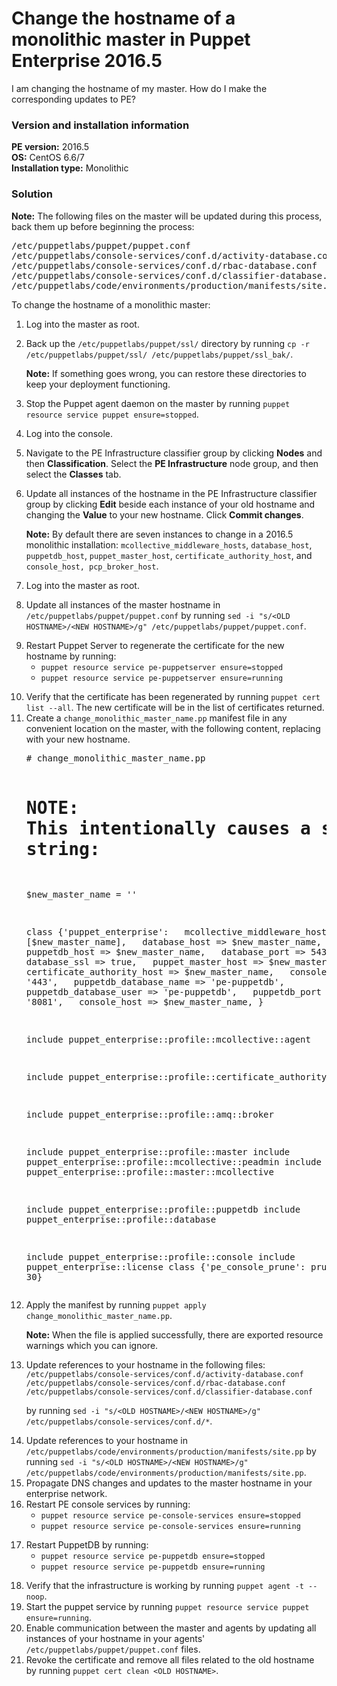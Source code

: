 # Change the hostname of a monolithic master in Puppet Enterprise 2016.5
<p>I am changing the hostname of my master. How do I make the corresponding updates to PE?</p>
<h3 id="version-and-installation-information">Version and installation information</h3>
<p><strong>PE version:</strong> 2016.5<br><strong>OS:</strong> CentOS 6.6/7<br><strong>Installation type:</strong> Monolithic</p>
<h3 id="solution">Solution</h3>
<p><strong>Note:</strong> The following files on the master will be updated during this process, back them up before beginning the process:</p>
<pre>/etc/puppetlabs/puppet/puppet.conf
/etc/puppetlabs/console-services/conf.d/activity-database.conf 
/etc/puppetlabs/console-services/conf.d/rbac-database.conf
/etc/puppetlabs/console-services/conf.d/classifier-database.conf
/etc/puppetlabs/code/environments/production/manifests/site.pp</pre>
<p>To change the hostname of a monolithic master:</p>
<ol style="list-style-type: decimal;">
<li>
<p>Log into the master as root.</p>
</li>
<li>
<p>Back up the <code>/etc/puppetlabs/puppet/ssl/</code> directory by running <code>cp -r /etc/puppetlabs/puppet/ssl/ /etc/puppetlabs/puppet/ssl_bak/</code>.</p>
<p><strong>Note:</strong> If something goes wrong, you can restore these directories to keep your deployment functioning.</p>
</li>
<li>
<p>Stop the Puppet agent daemon on the master by running <code>puppet resource service puppet ensure=stopped</code>.</p>
</li>
<li>
<p>Log into the console.</p>
</li>
<li>
<p>Navigate to the PE Infrastructure classifier group by clicking <strong>Nodes</strong> and then <strong>Classification</strong>. Select the <strong>PE Infrastructure</strong> node group, and then select the <strong>Classes</strong> tab.</p>
</li>
<li>
<p>Update all instances of the hostname in the PE Infrastructure classifier group by clicking <strong>Edit</strong> beside each instance of your old hostname and changing the <strong>Value</strong> to your new hostname. Click <strong>Commit changes</strong>.</p>
<p><strong>Note:</strong> By default there are seven instances to change in a 2016.5 monolithic installation: <code>mcollective_middleware_hosts</code>, <code>database_host</code>, <code>puppetdb_host</code>, <code>puppet_master_host</code>, <code>certificate_authority_host</code>, and <code>console_host, pcp_broker_host</code>.</p>
</li>
<li>
<p>Log into the master as root.</p>
</li>
<li>
<p>Update all instances of the master hostname in <code>/etc/puppetlabs/puppet/puppet.conf</code> by running <code>sed -i "s/&lt;OLD HOSTNAME&gt;/&lt;NEW HOSTNAME&gt;/g" /etc/puppetlabs/puppet/puppet.conf</code>.</p>
</li>
<li>Restart Puppet Server to regenerate the certificate for the new hostname by running:
<ul>
<li><code>puppet resource service pe-puppetserver ensure=stopped</code></li>
<li><code>puppet resource service pe-puppetserver ensure=running<br><br></code></li>
</ul>
</li>
<li>Verify that the certificate has been regenerated by running <code>puppet cert list --all</code>. The new certificate will be in the list of certificates returned.</li>
<li>Create a <code>change_monolithic_master_name.pp</code> manifest file in any convenient location on the master, with the following content, replacing with your new hostname.
<pre># change_monolithic_master_name.pp

# NOTE: This intentionally causes a syntax error unless filled in with a string:
$new_master_name = ''

class {'puppet_enterprise':
  mcollective_middleware_hosts =&gt; [$new_master_name],
  database_host =&gt; $new_master_name,
  puppetdb_host =&gt; $new_master_name,
  database_port =&gt; 5432,
  database_ssl =&gt; true,
  puppet_master_host =&gt; $new_master_name,
  certificate_authority_host =&gt; $new_master_name,
  console_port =&gt; '443',
  puppetdb_database_name =&gt; 'pe-puppetdb',
  puppetdb_database_user =&gt; 'pe-puppetdb',
  puppetdb_port =&gt; '8081',
  console_host =&gt; $new_master_name,
}

include puppet_enterprise::profile::mcollective::agent

include puppet_enterprise::profile::certificate_authority

include puppet_enterprise::profile::amq::broker

include puppet_enterprise::profile::master
include puppet_enterprise::profile::mcollective::peadmin
include puppet_enterprise::profile::master::mcollective

include puppet_enterprise::profile::puppetdb
include puppet_enterprise::profile::database

include puppet_enterprise::profile::console
include puppet_enterprise::license
class {'pe_console_prune': prune_upto =&gt; 30}
</pre>
</li>
<li>Apply the manifest by running <code>puppet apply change_monolithic_master_name.pp</code>.
<p><strong>Note:</strong> When the file is applied successfully, there are exported resource warnings which you can ignore.</p>
</li>
<li>
<p>Update references to your hostname in the following files:<br><code>/etc/puppetlabs/console-services/conf.d/activity-database.conf</code><br><code>/etc/puppetlabs/console-services/conf.d/rbac-database.conf</code><br><code>/etc/puppetlabs/console-services/conf.d/classifier-database.conf</code></p>
<p>by running <code>sed -i "s/&lt;OLD HOSTNAME&gt;/&lt;NEW HOSTNAME&gt;/g" /etc/puppetlabs/console-services/conf.d/*</code>.</p>
</li>
<li>Update references to your hostname in <code>/etc/puppetlabs/code/environments/production/manifests/site.pp</code> by running <code>sed -i "s/&lt;OLD HOSTNAME&gt;/&lt;NEW HOSTNAME&gt;/g" /etc/puppetlabs/code/environments/production/manifests/site.pp</code>.</li>
<li>Propagate DNS changes and updates to the master hostname in your enterprise network.</li>
<li>Restart PE console services by running:<br>
<ul>
<li><code>puppet resource service pe-console-services ensure=stopped</code></li>
<li><code>puppet resource service pe-console-services ensure=running<br><br></code></li>
</ul>
</li>
<li>Restart PuppetDB by running:
<ul>
<li><code>puppet resource service pe-puppetdb ensure=stopped</code></li>
<li><code>puppet resource service pe-puppetdb ensure=running<br><br></code></li>
</ul>
</li>
<li>Verify that the infrastructure is working by running <code>puppet agent -t --noop</code>.</li>
<li>Start the puppet service by running <code>puppet resource service puppet ensure=running</code>.</li>
<li>Enable communication between the master and agents by updating all instances of your hostname in your agents' <code>/etc/puppetlabs/puppet/puppet.conf</code> files.</li>
<li>Revoke the certificate and remove all files related to the old hostname by running <code>puppet cert clean &lt;OLD HOSTNAME&gt;</code>.</li>
</ol>
